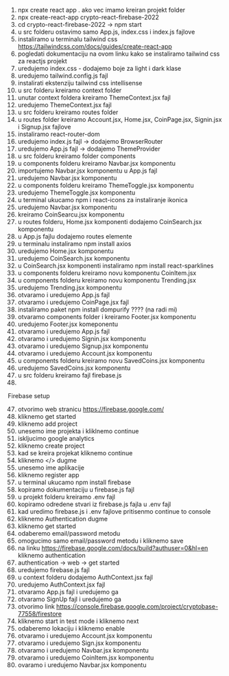 1. npx create react app . ako vec imamo kreiran projekt folder
2. npx create-react-app crypto-react-firebase-2022
3. cd crypto-react-firebase-2022 -> npm start
4. u src folderu ostavimo samo App.js, index.css i index.js fajlove
5. instaliramo u terminalu tailwind css https://tailwindcss.com/docs/guides/create-react-app
6. pogledati dokumentaciju na ovom linku kako se instaliramo tailwind css za reactjs projekt
7. uredujemo index.css - dodajemo boje za light i dark klase
8. uredujemo tailwind.config.js fajl
9. instalirati ekstenziju tailwind css intellisense
10. u src folderu kreiramo context folder
11. unutar context foldera kreiramo ThemeContext.jsx fajl
12. uredujemo ThemeContext.jsx fajl
13. u src folderu kreiramo routes folder
14. u routes folder kreiramo Account.jsx, Home.jsx, CoinPage.jsx, Signin.jsx i Signup.jsx fajlove
15. instaliramo react-router-dom
16. uredujemo index.js fajl -> dodajemo BrowserRouter
17. uredujemo App.js fajl -> dodajemo ThemeProvider
18. u src folderu kreiramo folder components
19. u components folderu kreiramo Navbar.jsx komponentu
20. importujemo Navbar.jsx komponentu u App.js fajl
21. uredujemo Navbar.jsx komponentu
22. u components folderu kreiramo ThemeToggle.jsx komponentu
23. uredujemo ThemeToggle.jsx komponentu
24. u terminal ukucamo npm i react-icons za instaliranje ikonica
25. uredujemo Navbar.jsx komponentu
26. kreiramo CoinSearcu.jsx komponentu
27. u routes folderu, Home.jsx komponenti dodajemo CoinSearch.jsx komponentu
28. u App.js fajlu dodajemo routes elemente
29. u terminalu instaliramo npm install axios
30. uredujemo Home.jsx komponentu
31. uredujemo CoinSearch.jsx komponentu
32. u CoinSearch.jsx komponenti instaliramo npm install react-sparklines
33. u components folderu kreiramo novu komponentu CoinItem.jsx
34. u components folderu kreiramo novu komponentu Trending.jsx
35. uredujemo Trending.jsx komponentu
36. otvaramo i uredujemo App.js fajl
37. otvaramo i uredujemo CoinPage.jsx fajl
38. instaliramo paket npm install dompurify ???? (na radi mi)
39. otvaramo components folder i kreiramo Footer.jsx komponentu
40. uredujemo Footer.jsx komeponentu
41. otvaramo i uredujemo App.js fajl
42. otvaramo i uredujemo Signin.jsx komponentu
43. otvaramo i uredujemo Signup.jsx komponentu
44. otvaramo i uredujemo Account.jsx komponentu
45. u components folderu kreiramo novu SavedCoins.jsx komponentu
46. uredujemo SavedCoins.jsx komponentu
47. u src folderu kreiramo fajl firebase.js
48. 



Firebase setup


47. otvorimo web stranicu https://firebase.google.com/
48. kliknemo get started
49. kliknemo add project
50. unesemo ime projekta i kliklnemo continue
51. iskljucimo google analytics
52. kliknemo create project
53. kad se kreira projekat kliknemo continue
54. kliknemo </> dugme
55. unesemo ime aplikacije
56. kliknemo register app
57. u terminal ukucamo npm install firebase
58. kopiramo dokumentaciju u firebase.js fajl
59. u projekt folderu kreiramo .env fajl
60. kopiramo odredene stvari iz firebase.js fajla u .env fajl
61. kad uredimo firebase.js i .env fajlove pritisenmo continue to console
62. kliknemo Authentication dugme
63. kliknemo get started
64. odaberemo email/password metodu
65. omogucimo samo email/password metodu i kliknemo save
66. na linku https://firebase.google.com/docs/build?authuser=0&hl=en kliknemo authentication
67. authentication -> web -> get started
68. uredujemo firebase.js fajl 
69. u context folderu dodajemo AuthContext.jsx fajl
70. uredujemo AuthContext.jsx fajl
71. otvaramo App.js fajl i uredujemo ga
72. otvaramo SignUp fajl i uredujemo ga
72. otvorimo link https://console.firebase.google.com/project/cryptobase-77558/firestore
73. kliknemo start in test mode i kliknemo next
74. odaberemo lokaciju i kliknemo enable
75. otvaramo i uredujemo Account.jsx komponentu
76. otvaramo i uredujemo Sign.jsx komponentu
77. otvaramo i uredujemo Navbar.jsx komponentu
78. otvaramo i uredujemo CoinItem.jsx komponentu
79. ovaramo i uredujemo Navbar.jsx komponentu


